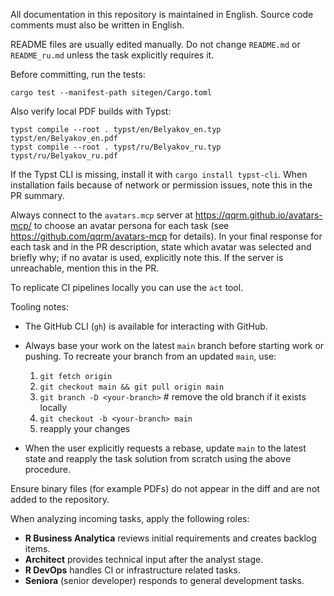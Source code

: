All documentation in this repository is maintained in English. Source code comments must also be written in English.

README files are usually edited manually. Do not change `README.md` or `README_ru.md` unless the task explicitly requires it.

Before committing, run the tests:

```
cargo test --manifest-path sitegen/Cargo.toml
```

Also verify local PDF builds with Typst:

```
typst compile --root . typst/en/Belyakov_en.typ typst/en/Belyakov_en.pdf
typst compile --root . typst/ru/Belyakov_ru.typ typst/ru/Belyakov_ru.pdf
```

If the Typst CLI is missing, install it with `cargo install typst-cli`. When installation
fails because of network or permission issues, note this in the PR summary.

Always connect to the `avatars.mcp` server at <https://qqrm.github.io/avatars-mcp/> to choose an avatar persona for each task (see <https://github.com/qqrm/avatars-mcp> for details). In your final response for each task and in the PR description, state which avatar was selected and briefly why; if no avatar is used, explicitly note this. If the server is unreachable, mention this in the PR.

To replicate CI pipelines locally you can use the `act` tool.

Tooling notes:
- The GitHub CLI (`gh`) is available for interacting with GitHub.
- Always base your work on the latest `main` branch before starting work or pushing. To recreate your branch from an updated `main`, use:
  1. `git fetch origin`
  2. `git checkout main && git pull origin main`
  3. `git branch -D <your-branch>` # remove the old branch if it exists locally
  4. `git checkout -b <your-branch> main`
  5. reapply your changes

- When the user explicitly requests a rebase, update `main` to the latest state and reapply the task solution from scratch using the above procedure.

Ensure binary files (for example PDFs) do not appear in the diff and are not added to the repository.

When analyzing incoming tasks, apply the following roles:
- **R Business Analytica** reviews initial requirements and creates backlog items.
- **Architect** provides technical input after the analyst stage.
- **R DevOps** handles CI or infrastructure related tasks.
- **Seniora** (senior developer) responds to general development tasks.

